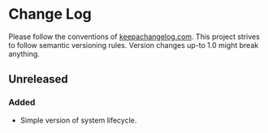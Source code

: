# Change Log
Please follow the conventions of [keepachangelog.com](http://keepachangelog.com/).
This project strives to follow semantic versioning rules. Version changes up-to 1.0 might break anything.

## Unreleased
### Added
- Simple version of system lifecycle.

